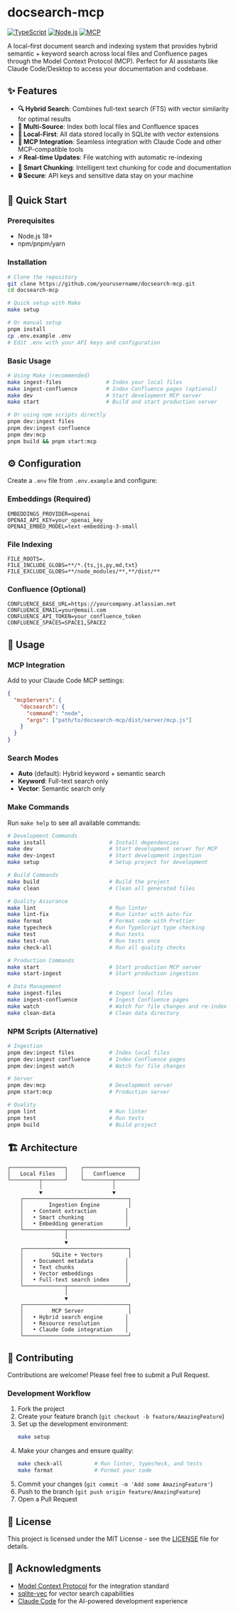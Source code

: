 # docsearch-mcp

[![TypeScript](https://img.shields.io/badge/TypeScript-5.6-blue.svg)](https://www.typescriptlang.org/)
[![Node.js](https://img.shields.io/badge/Node.js-18+-green.svg)](https://nodejs.org/)
[![MCP](https://img.shields.io/badge/MCP-1.17-purple.svg)](https://modelcontextprotocol.io/)

A local-first document search and indexing system that provides hybrid semantic + keyword search across local files and Confluence pages through the Model Context Protocol (MCP). Perfect for AI assistants like Claude Code/Desktop to access your documentation and codebase.

## ✨ Features

- **🔍 Hybrid Search**: Combines full-text search (FTS) with vector similarity for optimal results
- **📁 Multi-Source**: Index both local files and Confluence spaces
- **🚀 Local-First**: All data stored locally in SQLite with vector extensions
- **🤖 MCP Integration**: Seamless integration with Claude Code and other MCP-compatible tools
- **⚡ Real-time Updates**: File watching with automatic re-indexing
- **🎯 Smart Chunking**: Intelligent text chunking for code and documentation
- **🔒 Secure**: API keys and sensitive data stay on your machine

## 🚀 Quick Start

### Prerequisites

- Node.js 18+
- npm/pnpm/yarn

### Installation

```bash
# Clone the repository
git clone https://github.com/yourusername/docsearch-mcp.git
cd docsearch-mcp

# Quick setup with Make
make setup

# Or manual setup
pnpm install
cp .env.example .env
# Edit .env with your API keys and configuration
```

### Basic Usage

```bash
# Using Make (recommended)
make ingest-files              # Index your local files
make ingest-confluence         # Index Confluence pages (optional)
make dev                       # Start development MCP server
make start                     # Build and start production server

# Or using npm scripts directly
pnpm dev:ingest files
pnpm dev:ingest confluence
pnpm dev:mcp
pnpm build && pnpm start:mcp
```

## ⚙️ Configuration

Create a `.env` file from `.env.example` and configure:

### Embeddings (Required)

```env
EMBEDDINGS_PROVIDER=openai
OPENAI_API_KEY=your_openai_key
OPENAI_EMBED_MODEL=text-embedding-3-small
```

### File Indexing

```env
FILE_ROOTS=.
FILE_INCLUDE_GLOBS=**/*.{ts,js,py,md,txt}
FILE_EXCLUDE_GLOBS=**/node_modules/**,**/dist/**
```

### Confluence (Optional)

```env
CONFLUENCE_BASE_URL=https://yourcompany.atlassian.net
CONFLUENCE_EMAIL=your@email.com
CONFLUENCE_API_TOKEN=your_confluence_token
CONFLUENCE_SPACES=SPACE1,SPACE2
```

## 📖 Usage

### MCP Integration

Add to your Claude Code MCP settings:

```json
{
  "mcpServers": {
    "docsearch": {
      "command": "node",
      "args": ["path/to/docsearch-mcp/dist/server/mcp.js"]
    }
  }
}
```

### Search Modes

- **Auto** (default): Hybrid keyword + semantic search
- **Keyword**: Full-text search only
- **Vector**: Semantic search only

### Make Commands

Run `make help` to see all available commands:

```bash
# Development Commands
make install                    # Install dependencies
make dev                        # Start development server for MCP
make dev-ingest                 # Start development ingestion
make setup                      # Setup project for development

# Build Commands
make build                      # Build the project
make clean                      # Clean all generated files

# Quality Assurance
make lint                       # Run linter
make lint-fix                   # Run linter with auto-fix
make format                     # Format code with Prettier
make typecheck                  # Run TypeScript type checking
make test                       # Run tests
make test-run                   # Run tests once
make check-all                  # Run all quality checks

# Production Commands
make start                      # Start production MCP server
make start-ingest               # Start production ingestion

# Data Management
make ingest-files               # Ingest local files
make ingest-confluence          # Ingest Confluence pages
make watch                      # Watch for file changes and re-index
make clean-data                 # Clean data directory
```

### NPM Scripts (Alternative)

```bash
# Ingestion
pnpm dev:ingest files           # Index local files
pnpm dev:ingest confluence      # Index Confluence pages
pnpm dev:ingest watch           # Watch for file changes

# Server
pnpm dev:mcp                    # Development server
pnpm start:mcp                  # Production server

# Quality
pnpm lint                       # Run linter
pnpm test                       # Run tests
pnpm build                      # Build project
```

## 🏗️ Architecture

```
┌─────────────────┐    ┌─────────────────┐
│   Local Files   │    │   Confluence    │
└─────────┬───────┘    └─────────┬───────┘
          │                      │
          ▼                      ▼
    ┌─────────────────────────────────┐
    │        Ingestion Engine         │
    │   • Content extraction         │
    │   • Smart chunking             │
    │   • Embedding generation       │
    └─────────────┬───────────────────┘
                  │
                  ▼
    ┌─────────────────────────────────┐
    │         SQLite + Vectors        │
    │   • Document metadata          │
    │   • Text chunks                │
    │   • Vector embeddings          │
    │   • Full-text search index     │
    └─────────────┬───────────────────┘
                  │
                  ▼
    ┌─────────────────────────────────┐
    │         MCP Server              │
    │   • Hybrid search engine       │
    │   • Resource resolution        │
    │   • Claude Code integration    │
    └─────────────────────────────────┘
```

## 🤝 Contributing

Contributions are welcome! Please feel free to submit a Pull Request.

### Development Workflow

1. Fork the project
2. Create your feature branch (`git checkout -b feature/AmazingFeature`)
3. Set up the development environment:
   ```bash
   make setup
   ```
4. Make your changes and ensure quality:
   ```bash
   make check-all          # Run linter, typecheck, and tests
   make format             # Format your code
   ```
5. Commit your changes (`git commit -m 'Add some AmazingFeature'`)
6. Push to the branch (`git push origin feature/AmazingFeature`)
7. Open a Pull Request

## 📝 License

This project is licensed under the MIT License - see the [LICENSE](LICENSE) file for details.

## 🙏 Acknowledgments

- [Model Context Protocol](https://modelcontextprotocol.io/) for the integration standard
- [sqlite-vec](https://github.com/asg017/sqlite-vec) for vector search capabilities
- [Claude Code](https://claude.ai/code) for the AI-powered development experience
